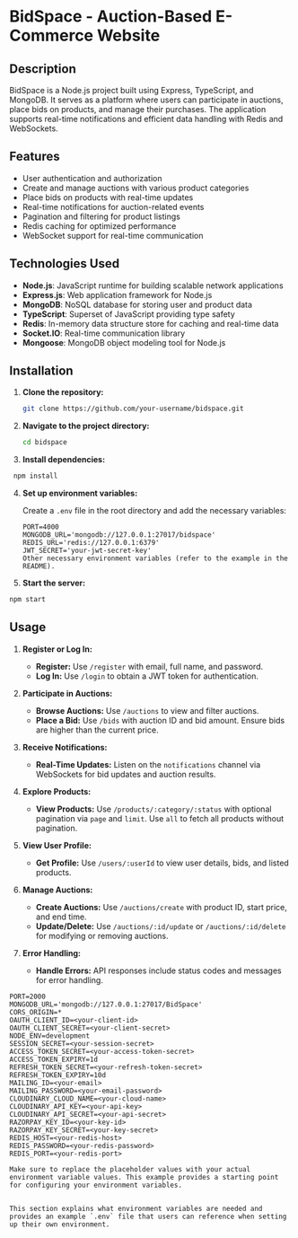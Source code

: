 # BidSpace - Auction-Based E-Commerce Website

## Description

BidSpace is a Node.js project built using Express, TypeScript, and MongoDB. It serves as a platform where users can participate in auctions, place bids on products, and manage their purchases. The application supports real-time notifications and efficient data handling with Redis and WebSockets.

## Features

- User authentication and authorization
- Create and manage auctions with various product categories
- Place bids on products with real-time updates
- Real-time notifications for auction-related events
- Pagination and filtering for product listings
- Redis caching for optimized performance
- WebSocket support for real-time communication

## Technologies Used

- **Node.js**: JavaScript runtime for building scalable network applications
- **Express.js**: Web application framework for Node.js
- **MongoDB**: NoSQL database for storing user and product data
- **TypeScript**: Superset of JavaScript providing type safety
- **Redis**: In-memory data structure store for caching and real-time data
- **Socket.IO**: Real-time communication library
- **Mongoose**: MongoDB object modeling tool for Node.js

## Installation

1. **Clone the repository:**

   ```bash
   git clone https://github.com/your-username/bidspace.git

2. **Navigate to the project directory:**

   ```bash
   cd bidspace

3. **Install dependencies:**

 ```bash
  npm install
```
4. **Set up environment variables:**

   Create a `.env` file in the root directory and add the necessary variables:

   ```dotenv
   PORT=4000
   MONGODB_URL='mongodb://127.0.0.1:27017/bidspace'
   REDIS_URL='redis://127.0.0.1:6379'
   JWT_SECRET='your-jwt-secret-key'
   Other necessary environment variables (refer to the example in the README).

5. **Start the server:**

  ```bash
  npm start
```

## Usage

1. **Register or Log In:**
   - **Register:** Use `/register` with email, full name, and password.
   - **Log In:** Use `/login` to obtain a JWT token for authentication.

2. **Participate in Auctions:**
   - **Browse Auctions:** Use `/auctions` to view and filter auctions.
   - **Place a Bid:** Use `/bids` with auction ID and bid amount. Ensure bids are higher than the current price.

3. **Receive Notifications:**
   - **Real-Time Updates:** Listen on the `notifications` channel via WebSockets for bid updates and auction results.

4. **Explore Products:**
   - **View Products:** Use `/products/:category/:status` with optional pagination via `page` and `limit`. Use `all` to fetch all products without pagination.

5. **View User Profile:**
   - **Get Profile:** Use `/users/:userId` to view user details, bids, and listed products.

6. **Manage Auctions:**
   - **Create Auctions:** Use `/auctions/create` with product ID, start price, and end time.
   - **Update/Delete:** Use `/auctions/:id/update` or `/auctions/:id/delete` for modifying or removing auctions.

7. **Error Handling:**
   - **Handle Errors:** API responses include status codes and messages for error handling.

```dotenv
PORT=2000
MONGODB_URL='mongodb://127.0.0.1:27017/BidSpace'
CORS_ORIGIN=*
OAUTH_CLIENT_ID=<your-client-id>
OAUTH_CLIENT_SECRET=<your-client-secret>
NODE_ENV=development
SESSION_SECRET=<your-session-secret>
ACCESS_TOKEN_SECRET=<your-access-token-secret>
ACCESS_TOKEN_EXPIRY=1d
REFRESH_TOKEN_SECRET=<your-refresh-token-secret>
REFRESH_TOKEN_EXPIRY=10d
MAILING_ID=<your-email>
MAILING_PASSWORD=<your-email-password>
CLOUDINARY_CLOUD_NAME=<your-cloud-name>
CLOUDINARY_API_KEY=<your-api-key>
CLOUDINARY_API_SECRET=<your-api-secret>
RAZORPAY_KEY_ID=<your-key-id>
RAZORPAY_KEY_SECRET=<your-key-secret>
REDIS_HOST=<your-redis-host>
REDIS_PASSWORD=<your-redis-password>
REDIS_PORT=<your-redis-port>

Make sure to replace the placeholder values with your actual environment variable values. This example provides a starting point for configuring your environment variables.


This section explains what environment variables are needed and provides an example `.env` file that users can reference when setting up their own environment.